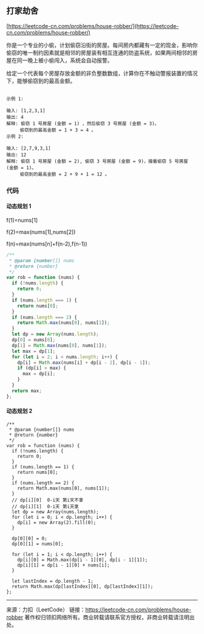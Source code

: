 ## 打家劫舍

[https://leetcode-cn.com/problems/house-robber/](https://leetcode-cn.com/problems/house-robber/)

你是一个专业的小偷，计划偷窃沿街的房屋。每间房内都藏有一定的现金，影响你偷窃的唯一制约因素就是相邻的房屋装有相互连通的防盗系统，如果两间相邻的房屋在同一晚上被小偷闯入，系统会自动报警。

给定一个代表每个房屋存放金额的非负整数数组，计算你在不触动警报装置的情况下，能够偷窃到的最高金额。

```

示例 1:

输入: [1,2,3,1]
输出: 4
解释: 偷窃 1 号房屋 (金额 = 1) ，然后偷窃 3 号房屋 (金额 = 3)。
     偷窃到的最高金额 = 1 + 3 = 4 。
示例 2:

输入: [2,7,9,3,1]
输出: 12
解释: 偷窃 1 号房屋 (金额 = 2), 偷窃 3 号房屋 (金额 = 9)，接着偷窃 5 号房屋 (金额 = 1)。
     偷窃到的最高金额 = 2 + 9 + 1 = 12 。
```

### 代码

#### 动态规划 1

f(1)=nums[1]

f(2)=max(nums[1],nums[2])

f(n)=max(nums[n]+f(n-2),f(n-1))

```javascript
/**
 * @param {number[]} nums
 * @return {number}
 */
var rob = function (nums) {
  if (!nums.length) {
    return 0;
  }
  if (nums.length === 1) {
    return nums[0];
  }
  if (nums.length === 2) {
    return Math.max(nums[0], nums[1]);
  }
  let dp = new Array(nums.length);
  dp[0] = nums[0];
  dp[1] = Math.max(nums[0], nums[1]);
  let max = dp[1];
  for (let i = 2; i < nums.length; i++) {
    dp[i] = Math.max(nums[i] + dp[i - 2], dp[i - 1]);
    if (dp[i] > max) {
      max = dp[i];
    }
  }
  return max;
};
```

#### 动态规划 2

```tsx
/**
 * @param {number[]} nums
 * @return {number}
 */
var rob = function (nums) {
  if (!nums.length) {
    return 0;
  }
  if (nums.length == 1) {
    return nums[0];
  }
  if (nums.length == 2) {
    return Math.max(nums[0], nums[1]);
  }
  // dp[i][0]  0-i天 第i天不拿
  // dp[i][1]  0-i天 第i天拿
  let dp = new Array(nums.length);
  for (let i = 0; i < dp.length; i++) {
    dp[i] = new Array(2).fill(0);
  }

  dp[0][0] = 0;
  dp[0][1] = nums[0];

  for (let i = 1; i < dp.length; i++) {
    dp[i][0] = Math.max(dp[i - 1][0], dp[i - 1][1]);
    dp[i][1] = dp[i - 1][0] + nums[i];
  }

  let lastIndex = dp.length - 1;
  return Math.max(dp[lastIndex][0], dp[lastIndex][1]);
};
```

---

来源：力扣（LeetCode）
链接：https://leetcode-cn.com/problems/house-robber
著作权归领扣网络所有。商业转载请联系官方授权，非商业转载请注明出处。
